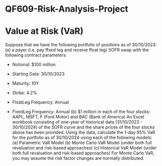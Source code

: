 # QF609-Risk-Analysis-Project
# Value at Risk (VaR)

Suppose that we have the following portfolio of positions as of 30/10/2023:
(a) a payer (i.e. pay ffxed leg and receive ffoat leg) SOFR swap with the following contract
parameters:

* Notional: $100 million

* Starting Date: 30/10/2023

* Maturity: 10Y

* Strike: 4.2%

* FloatLeg Frequency: Annual

* FixedLeg Frequency: Annual
(b) $1 million in each of the four stocks: AAPL, MSFT, F (Ford Motor) and BAC (Bank of
America)
An Excel workbook consisting of one-year of historical data (31/10/2022 - 30/10/2024) of
the SOFR curve and the share prices of the four stocks above has been provided. Using the
data, calculate the 1-day 95% VaR for the portfolio as of 30/10/2024 using each of the following
models:
(a) Parametric VaR Model
(b) Monte Carlo VaR Model (under both full revaluation and risk-based approaches)
(c) Historical VaR Model (under both full revaluation and risk-based approaches)
For Monte Carlo VaR, you may assume the risk factor changes are normally distributed.
